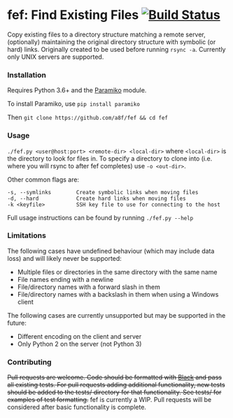 # fef: Find Existing Files [![Build Status](https://travis-ci.org/a8f/fef.svg?branch=master)](https://travis-ci.org/a8f/fef)
Copy existing files to a directory structure matching a remote server, (optionally) maintaining the original directory structure with symbolic (or hard) links. Originally created to be used before running `rsync -a`. Currently only UNIX servers are supported.


### Installation
Requires Python 3.6+ and the [Paramiko](http://www.paramiko.org/installing.html) module.

To install Paramiko, use `pip install paramiko`

Then `git clone https://github.com/a8f/fef && cd fef`

### Usage
`./fef.py <user@host:port> <remote-dir> <local-dir>` where `<local-dir>` is the directory
to look for files in. To specify a directory to clone into (i.e. where you will rsync to after fef completes) use `-o <out-dir>`.

Other common flags are:

    -s, --symlinks        Create symbolic links when moving files
    -d, --hard            Create hard links when moving files
    -k <keyfile>          SSH key file to use for connecting to the host

Full usage instructions can be found by running `./fef.py --help`

### Limitations
The following cases have undefined behaviour (which may include data loss) and will likely never be supported:
  - Multiple files or directories in the same directory with the same name
  - File names ending with a newline
  - File/directory names with a forward slash in them
  - File/directory names with a backslash in them when using a Windows client

The following cases are currently unsupported but may be supported in the future:
  - Different encoding on the client and server
  - Only Python 2 on the server (not Python 3)

### Contributing
~~Pull requests are welcome. Code should be formatted with [Black](https://github.com/psf/black) and pass all existing tests. For pull requests adding additional functionality, new tests should be added to the tests/ directory for that functionality. See tests/ for examples  of test formatting.~~ fef is currently a WIP. Pull requests will be considered after basic functionality is complete.
